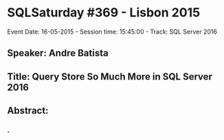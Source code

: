 # SQLSaturday #369 - Lisbon 2015
Event Date: 16-05-2015 - Session time: 15:45:00 - Track: SQL Server 2016
## Speaker: Andre Batista
## Title: Query Store  So Much More in SQL Server 2016
## Abstract:
### .
